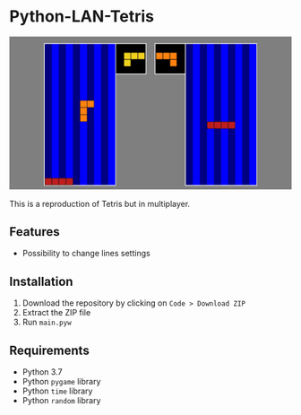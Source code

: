 # Python-LAN-Tetris
![Preview image](./preview/preview.jpg)

This is a reproduction of Tetris but in multiplayer.
## Features
- Possibility to change lines settings
## Installation
1. Download the repository by clicking on `Code > Download ZIP`
2. Extract the ZIP file
3. Run `main.pyw`
## Requirements
- Python 3.7
- Python `pygame` library
- Python `time` library
- Python `random` library